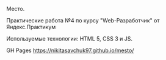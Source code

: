 Место.

Практические работа №4 по курсу "Web-Разработчик" от Яндекс.Практикум

Используемые технологии: HTML 5, CSS 3 и JS.

GH Pages
https://nikitasavchuk97.github.io/mesto/